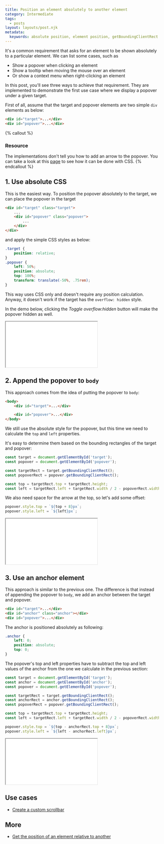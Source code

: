```yaml
---
title: Position an element absolutely to another element
category: Intermediate
tags:
  - posts
layout: layouts/post.njk
metadata:
  keywords: absolute position, element position, getBoundingClientRect
---
```


It's a common requirement that asks for an element to be shown absolutely to a particular element. We can list some cases, such as

* Show a popover when clicking an element
* Show a tooltip when moving the mouse over an element
* Or show a context menu when right-clicking an element 

In this post, you'll see three ways to achieve that requirement. They are implemented to demonstrate the first use case where we display a popover under a given target.

First of all, assume that the target and popover elements are two simple `div` elements as below:

```html
<div id="target">...</div>
<div id="popover">...</div>
```

{% callout %}
### Resource

The implementations don't tell you how to add an arrow to the popover. You can take a look at this [page](https://csslayout.io/patterns/popover-arrow/) to see how it can be done with CSS.
{% endcallout %}

## 1. Use absolute CSS

This is the easiest way. To position the popover absolutely to the target, we can place the popover in the target

```html
<div id="target" class="target">
    ...
    <div id="popover" class="popover">
        ...
    </div>
</div>
```

and apply the simple CSS styles as below:

```css
.target {
    position: relative;
}
.popover {
    left: 50%;
    position: absolute;
    top: 100%;
    transform: translate(-50%, .75rem);
}
```

This way uses CSS only and doesn't require any position calculation. Anyway, it doesn't work if the target has the `overflow: hidden` style.

In the demo below, clicking the _Toggle overflow:hidden_ button will make the popover hidden as well.

<iframe src='/demo/position-an-element-absolutely-to-another-element/css.html'></iframe>

## 2. Append the popover to `body`

This approach comes from the idea of putting the popover to `body`:

```html
<body>
    <div id="target">...</div>

    <div id="popover">...</div>
</body>
```

We still use the absolute style for the popover, but this time we need to calculate the `top` and `left` properties.

It's easy to determine them based on the bounding rectangles of the target and popover:

```js
const target = document.getElementById('target');
const popover = document.getElementById('popover');

const targetRect = target.getBoundingClientRect();
const popoverRect = popover.getBoundingClientRect();

const top = targetRect.top + targetRect.height;
const left = targetRect.left + targetRect.width / 2 - popoverRect.width / 2;
```

We also need space for the arrow at the top, so let's add some offset:

```js
popover.style.top = `${top + 8}px`;
popover.style.left = `${left}px`;
```

<iframe src='/demo/position-an-element-absolutely-to-another-element/absolute.html'></iframe>

## 3. Use an anchor element

This approach is similar to the previous one. The difference is that instead of appending the popover to `body`, we add an anchor between the target and popover.

```html
<div id="target">...</div>
<div id="anchor" class="anchor"></div>
<div id="popover">...</div>
```

The anchor is positioned absolutely as following:

```css
.anchor {
    left: 0;
    position: absolute;
    top: 0;
}
```

The popover's top and left properties have to subtract the top and left values of the anchor from the one we calculate in the previous section:

```js
const target = document.getElementById('target');
const anchor = document.getElementById('anchor');
const popover = document.getElementById('popover');

const targetRect = target.getBoundingClientRect();
const anchorRect = anchor.getBoundingClientRect();
const popoverRect = popover.getBoundingClientRect();

const top = targetRect.top + targetRect.height;
const left = targetRect.left + targetRect.width / 2 - popoverRect.width / 2;

popover.style.top = `${top - anchorRect.top + 8}px`;
popover.style.left = `${left - anchorRect.left}px`;
```

<iframe src='/demo/position-an-element-absolutely-to-another-element/anchor.html'></iframe>

## Use cases

* [Create a custom scrollbar](/create-a-custom-scrollbar)

## More

* [Get the position of an element relative to another](/get-the-position-of-an-element-relative-to-another)
